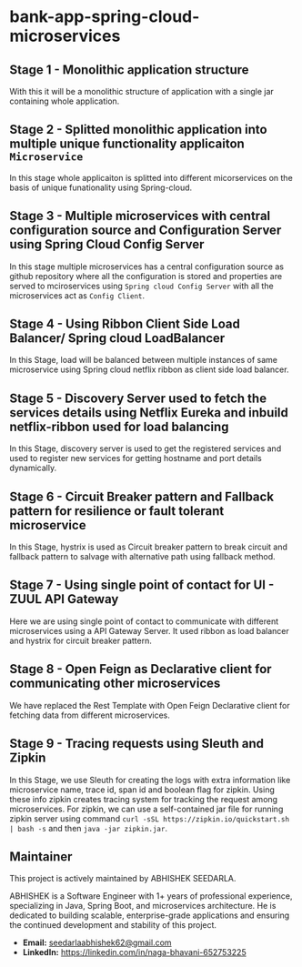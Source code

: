 # bank-app-spring-cloud-microservices
## Stage 1 - Monolithic application structure 
With this it will be a monolithic structure of application with a single jar containing whole application.

## Stage 2 - Splitted monolithic application into multiple unique functionality applicaiton `Microservice`
In this stage whole applicaiton is splitted into different micorservices on the basis of unique funationality using Spring-cloud.

## Stage 3 - Multiple microservices with central configuration source and Configuration Server using Spring Cloud Config Server
In this stage multiple microservices has a central configuration source as github repository where all the configuration is stored and properties are served to mciroservices using `Spring cloud Config Server` with all the microservices act as `Config Client`.

## Stage 4 - Using Ribbon Client Side Load Balancer/ Spring cloud LoadBalancer
In this Stage, load will be balanced between multiple instances of same microservice using Spring cloud netflix ribbon as client side load balancer.

## Stage 5 - Discovery Server used to fetch the services details using Netflix Eureka and inbuild netflix-ribbon used for load balancing
In this Stage, discovery server is used to get the registered services and used to register new services for getting hostname and port details dynamically.

## Stage 6 - Circuit Breaker pattern and Fallback pattern for resilience or fault tolerant microservice
In this Stage, hystrix is used as Circuit breaker pattern to break circuit and fallback pattern to salvage with alternative path using fallback method.

## Stage 7 - Using single point of contact for UI - ZUUL API Gateway
Here we are using single point of contact to communicate with different microservices using a API Gateway Server. It used ribbon as load balancer and hystrix for circuit breaker pattern.

## Stage 8 - Open Feign as Declarative client for communicating other microservices
We have replaced the Rest Template with Open Feign Declarative client for fetching data from different microservices.

## Stage 9 - Tracing requests using Sleuth and Zipkin
In this Stage, we use Sleuth for creating the logs with extra information like microservice name, trace id, span id and boolean flag for zipkin. 
Using these info zipkin creates tracing system for tracking the request among microservices. 
For zipkin, we can use a self-contained jar file for running zipkin server using command `curl -sSL https://zipkin.io/quickstart.sh | bash -s` and then `java -jar zipkin.jar`.

## Maintainer

This project is actively maintained by ABHISHEK SEEDARLA.

ABHISHEK is a Software Engineer with 1+ years of professional experience, specializing in Java, Spring Boot, and microservices architecture. He is dedicated to building scalable, enterprise-grade applications and ensuring the continued development and stability of this project.

-   **Email:** seedarlaabhishek62@gmail.com
-   **LinkedIn:** https://linkedin.com/in/naga-bhavani-652753225